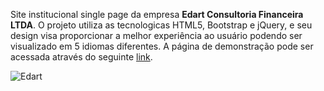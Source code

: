 Site institucional single page da empresa **Edart Consultoria Financeira LTDA**. O projeto utiliza as tecnologicas HTML5, Bootstrap e jQuery, e seu design visa proporcionar a melhor experiência ao usuário podendo ser visualizado em 5 idiomas diferentes. A página de demonstração pode ser acessada através do seguinte [link](https://giancarlosb.github.io/edart).

![Edart](https://giancarlosb.github.io/assets/images/projects/edart.jpg)
